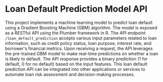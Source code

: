 # Loan Default Prediction Model API

This project implements a machine learning model to predict loan default using a Gradient Boosting Machine (GBM) algorithm. The model is exposed as a RESTful API using the Plumber framework in R. The API endpoint `/loan_default_prediction` accepts various input parameters related to loan information, such as credit policy status, loan purpose, interest rate, and borrower's financial metrics. Upon receiving a request, the API leverages the pre-trained GBM model to make real-time predictions on whether a loan is likely to default. The API response provides a binary prediction (1 for default, 0 for no default) based on the input features. This loan default prediction API can be integrated into other applications or services to automate loan risk assessment and decision-making processes.
